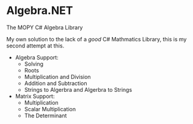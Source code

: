 # Algebra.NET
The MOPY C# Algebra Library 

My own solution to the lack of a _good_ C# Mathmatics Library, this is my second attempt at this.

- Algebra Support:
  - Solving
  - Roots
  - Multiplication and Division
  - Addition and Subtraction 
  - Strings to Algerbra and Algerbra to Strings
- Matrix Support:
  - Multiplication
  - Scalar Multiplication
  - The Determinant
